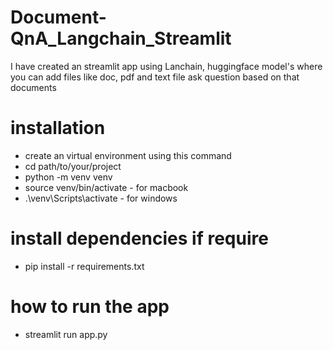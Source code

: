 # Document-QnA_Langchain_Streamlit
I have created an streamlit app using Lanchain, huggingface model's where you can add files like doc, pdf and text file ask question based on that documents

# installation
- create an virtual environment using this command
- cd path/to/your/project
- python -m venv venv
- source venv/bin/activate  - for macbook
- .\venv\Scripts\activate   - for windows

# install dependencies if require
- pip install -r requirements.txt

# how to run the app 
 - streamlit run app.py



